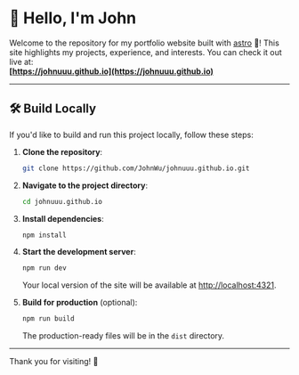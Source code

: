 # 🌟 Hello, I'm John

Welcome to the repository for my portfolio website built with [astro](https://astro.build/) 🚀! This site highlights my projects, experience, and interests. You can check it out live at:  
**[https://johnuuu.github.io](https://johnuuu.github.io)**  

---

## 🛠️ Build Locally

If you'd like to build and run this project locally, follow these steps:

1. **Clone the repository**:

   ```sh
   git clone https://github.com/JohnWu/johnuuu.github.io.git
   ```

2. **Navigate to the project directory**:

   ```sh
   cd johnuuu.github.io
   ```

3. **Install dependencies**:

   ```sh
   npm install
   ```

4. **Start the development server**:

   ```sh
   npm run dev
   ```

   Your local version of the site will be available at [http://localhost:4321](http://localhost:4321).

5. **Build for production** (optional):

   ```sh
   npm run build
   ```

   The production-ready files will be in the `dist` directory.

---

Thank you for visiting! 🚀
